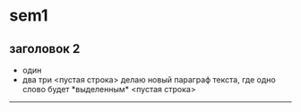 # sem1
## заголовок 2

* один
* два три
<пустая строка> делаю новый параграф текста, где одно слово будет \*выделенным\* <пустая строка>
***
